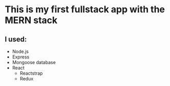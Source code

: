 # This is my first fullstack app with the MERN stack
## I used:
* Node.js
* Express
* Mongoose database
* React
  * Reactstrap
  * Redux

